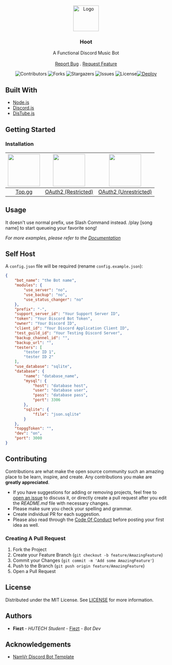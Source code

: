 <br/>
<p align="center">
  <a href="https://github.com/fiezt1492/Hoot">
    <img src="https://cdn.discordapp.com/avatars/804616628359921684/037a1936c98ad47f7d14c07808e62d9e.webp" alt="Logo" width="80" height="80">
  </a>

  <h3 align="center">Hoot</h3>

  <p align="center">
    A Functional Discord Music Bot
    <br/>
    <br/>
    <a href="https://github.com/fiezt1492/Hoot/issues">Report Bug</a>
    .
    <a href="https://discord.gg/F7ZK6ssMUm">Request Feature</a>
  </p>
</p>


<div style="text-align: center;">

![Contributors](https://img.shields.io/github/contributors/fiezt1492/Hoot?color=dark-green) ![Forks](https://img.shields.io/github/forks/fiezt1492/Hoot?style=social) ![Stargazers](https://img.shields.io/github/stars/fiezt1492/Hoot?style=social) ![Issues](https://img.shields.io/github/issues/fiezt1492/Hoot) ![License](https://img.shields.io/github/license/fiezt1492/Hoot)[![Deploy](https://github.com/fiezt1492/Hoot/actions/workflows/deploy.yml/badge.svg)](https://github.com/fiezt1492/Hoot/actions/workflows/deploy.yml)

</div>

## Built With

* [Node.js](https://nodejs.org/)
* [Discord.js](https://discord.js.org/)
* [DisTube.js](https://distube.js.org/)

## Getting Started

### Installation

| <div style="text-align: center;"> [<img src="https://cdn.discordapp.com/attachments/699540846621753404/994199071784972438/logo-white-3.png" width="100px"/>](https://top.gg/bot/804616628359921684) </div>  | <div style="text-align: center;"> [<img src="https://cdn.discordapp.com/attachments/699540846621753404/994198076598259812/Discord-LogoWordmark-Color.png" width="100px"/> </div>](https://discord.com/api/oauth2/authorize?client_id=804616628359921684&permissions=532977937745&scope=bot%20applications.commands)  | [<div style="text-align: center;"> <img src="https://cdn.discordapp.com/attachments/699540846621753404/994198076598259812/Discord-LogoWordmark-Color.png" width="100px"/> </div>](https://discord.com/api/oauth2/authorize?client_id=804616628359921684&permissions=8&scope=bot%20applications.commands)  |
|--------- |----- |----- |
| <div style="text-align: center;"> [Top.gg](https://top.gg/bot/804616628359921684)   </div>  | <div style="text-align: center;"> [OAuth2 (Restricted)](https://discord.com/api/oauth2/authorize?client_id=804616628359921684&permissions=532977937745&scope=bot%20applications.commands) </div> | <div style="text-align: center;"> [OAuth2 (Unrestricted)](https://discord.com/api/oauth2/authorize?client_id=804616628359921684&permissions=8&scope=bot%20applications.commands) </div> |

## Usage

It doesn't use normal prefix, use Slash Command instead. /play [song name] to start queueing your favorite song!

_For more examples, please refer to the [Documentation](https://owlvernyte.tk)_

## Self Host

A `config.json` file will be required (rename `config.example.json`):
```json
{
	"bot_name": "the Bot name",
    "modules": {
        "use_server": "no",
        "use_backup": "no",
        "use_status_changer": "no"
    },
    "prefix": "-",
    "support_server_id": "Your Support Server ID",
	"token": "Your Discord Bot Token",
	"owner": "Your Discord ID",
	"client_id": "Your Discord Application Client ID",
	"test_guild_id": "Your Testing Discord Server",
	"backup_channel_id": "",
	"backup_url": "",
	"testers": [
		"tester ID 1",
		"tester ID 2"
	],
	"use_database": "sqlite",
	"database": {
		"name": "database_name",
		"mysql": {
			"host": "database host",
			"user": "database user",
			"pass": "database pass",
			"port": 3306
		},
		"sqlite": {
			"file": "json.sqlite"
		}
	},
	"topggToken": "",
	"dev": "on",
	"port": 3000
}
```

## Contributing

Contributions are what make the open source community such an amazing place to be learn, inspire, and create. Any contributions you make are **greatly appreciated**.

* If you have suggestions for adding or removing projects, feel free to [open an issue](https://github.com/fiezt1492/Hoot/issues/new) to discuss it, or directly create a pull request after you edit the _README.md_ file with necessary changes.
* Please make sure you check your spelling and grammar.
* Create individual PR for each suggestion.
* Please also read through the [Code Of Conduct](https://github.com/fiezt1492/Hoot/blob/main/CODE_OF_CONDUCT.md) before posting your first idea as well.

### Creating A Pull Request

1. Fork the Project
2. Create your Feature Branch (`git checkout -b feature/AmazingFeature`)
3. Commit your Changes (`git commit -m 'Add some AmazingFeature'`)
4. Push to the Branch (`git push origin feature/AmazingFeature`)
5. Open a Pull Request

## License

Distributed under the MIT License. See [LICENSE](https://github.com/fiezt1492/Hoot/blob/main/LICENSE.md) for more information.

## Authors

* **Fiezt** - _HUTECH Student_ - [Fiezt](https://github.com/fiezt1492/) - _Bot Dev_

## Acknowledgements

* [NamVr Discord Bot Template](https://github.com/NamVr/DiscordBot-Template)
